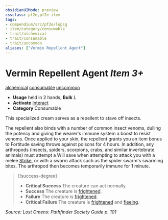 ```yaml
---
obsidianUIMode: preview
cssclass: pf2e,pf2e-item
tags:
- compendium/src/pf2e/lopsg
- item/category/consumable
- trait/alchemical
- trait/consumable
- trait/uncommon
aliases: ["Vermin Repellent Agent"]
---
```

# Vermin Repellent Agent *Item 3+*  
[alchemical](/rules/traits/alchemical.md)  [consumable](/rules/traits/consumable.md)  [uncommon](/rules/traits/uncommon.md)  

- **Usage** held in 2 hands; **Bulk** L
- **Activate** [Interact](/rules/actions/interact.md)
- **Category** Consumable

This specialized cream serves as a repellent to stave off insects.

The repellent also binds with a number of common insect venoms, dulling the potency and giving the wearer's immune system a boost to resist venoms. Once applied to your skin, the repellent grants you an item bonus to Fortitude saving throws against poisons for 4 hours. In addition, any arthropods (insects, spiders, scorpions, crabs, and similar invertebrate animals) must attempt a Will save when attempting to attack you with a melee [Strike](/rules/actions/strike.md), or with a swarm attack such as the spider swarm's swarming bites. The arthropod then becomes temporarily immune for 1 minute.

> [!success-degree] 
> - **Critical Success** The creature can act normally.
> - **Success** The creature is [frightened](/rules/conditions.md#Frightened).
> - **Failure** The creature is [frightened](/rules/conditions.md#Frightened).
> - **Critical Failure** The creature is [frightened](/rules/conditions.md#Frightened) and [fleeing](/rules/conditions.md#Fleeing).

*Source: Lost Omens: Pathfinder Society Guide p. 101*